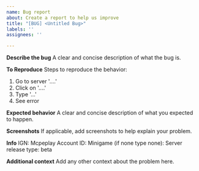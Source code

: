 ```yaml
---
name: Bug report
about: Create a report to help us improve
title: "[BUG] <Untitled Bug>"
labels: ''
assignees: ''

---
```


**Describe the bug**
A clear and concise description of what the bug is.

**To Reproduce**
Steps to reproduce the behavior:
1. Go to server '....'
2. Click on '....'
3. Type '...'
4. See error

**Expected behavior**
A clear and concise description of what you expected to happen.

**Screenshots**
If applicable, add screenshots to help explain your problem.

**Info**
IGN: 
Mcpeplay Account ID: 
Minigame (if none type none): 
Server release type: beta


**Additional context**
Add any other context about the problem here.

